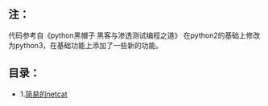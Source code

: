 ## 注：
代码参考自《python黑帽子 黑客与渗透测试编程之道》
在python2的基础上修改为python3，在基础功能上添加了一些新的功能。

## 目录：
- 1.[简易的netcat](https://github.com/saucer-man/python-Black-hat/blob/master/netcat.py)
